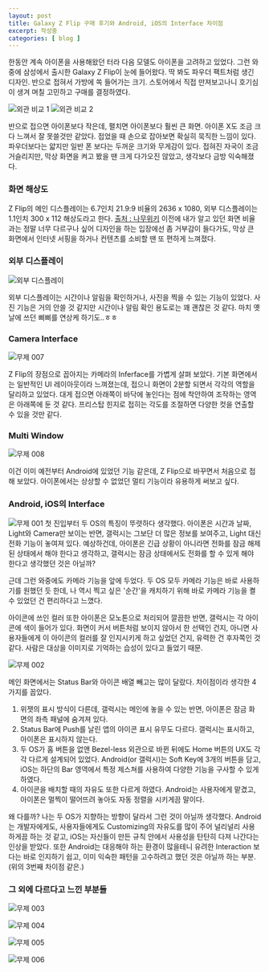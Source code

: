 ```yaml
---
layout: post
title: Galaxy Z Flip 구매 후기와 Android, iOS의 Interface 차이점
excerpt: 작성중
categories: [ blog ]
---
```


한동안 계속 아이폰을 사용해왔던 터라 다음 모델도 아이폰을 고려하고 있었다. 그런 와중에 삼성에서 출시한 Galaxy Z Flip이 눈에 들어왔다.
딱 봐도 파우더 팩트처럼 생긴 디자인. 반으로 접혀서 가방에 쏙 들어가는 크기. 스토어에서 직접 만져보고나니 호기심이 생겨 며칠 고민하고 구매를 결정하였다.

![외관 비교 1](https://drive.google.com/uc?id=1bn5ZlV7s2V5Q-IiiOrMXiLFLqBbmsDAn)
![외관 비교 2](https://drive.google.com/uc?id=1wO0Qr3EScqgHWkFwDWnq3BqvB8_37E7y)

반으로 접으면 아이폰보다 작은데, 펼치면 아이폰보다 훨씬 큰 화면. 아이폰 X도 조금 크다 느껴서 잘 못쓸것만 같았다.
접었을 때 손으로 잡아보면 확실히 묵직한 느낌이 있다. 파우더보다는 얇지만 일반 폰 보다는 두꺼운 크기와 무게감이 있다.
접혀진 자국이 조금 거슬리지만, 막상 화면을 켜고 봤을 땐 크게 다가오진 않았고, 생각보다 금방 익숙해졌다.

### 화면 해상도

Z Flip의 메인 디스플레이는 6.7인치 21.9:9 비율의 2636 x 1080, 외부 디스플레이는 1.1인치 300 x 112 해상도라고 한다. [출처 : 나무위키](https://namu.wiki/w/갤럭시%20Z%20플립) 이전에 내가 알고 있던 화면 비율과는 정말 너무 다르구나 싶어 디자인을 하는 입장에선 좀 거부감이 들다가도, 막상 큰 화면에서 인터넷 서핑을 하거나 컨텐츠를 소비할 땐 또 편하게 느껴졌다.

### 외부 디스플레이

![외부 디스플레이](https://drive.google.com/uc?id=1y6rhzZ-EQOkD23MHnLeeybPAnSATjAnZ)

외부 디스플레이는 시간이나 알림을 확인하거나, 사진을 찍을 수 있는 기능이 있었다. 사진 기능은 거의 안쓸 것 같지만 시간이나 알림 확인 용도로는 꽤 괜찮은 것 같다.
마치 옛날에 쓰던 삐삐를 연상케 하기도..ㅎㅎ

### Camera Interface

![무제 007](https://drive.google.com/uc?id=1N6Xp3jf7gxhUozqfuhnibP6W95IuiErs)

Z Flip의 장점으로 꼽아지는 카메라의 Inferface를 가볍게 살펴 보았다. 기본 화면에서는 일반적인 UI 레이아웃이라 느껴졌는데, 접으니 화면이 2분할 되면서 각각의 역할을 달리하고 있었다. 대게 접으면 아래쪽이 바닥에 놓인다는 점에 착안하여 조작하는 영역은 아래쪽에 둔 것 같다. 프리스탑 힌지로 접히는 각도를 조절하면 다양한 컷을 연출할 수 있을 것만 같다.

### Multi Window

![무제 008](https://drive.google.com/uc?id=12IrrpYkHQnXl5iIh8oiXNLZybHm1zH1E)

이건 이미 예전부터 Android에 있었던 기능 같은데, Z Flip으로 바꾸면서 처음으로 접해 보았다.
아이폰에서는 상상할 수 없었던 멀티 기능이라 유용하게 써보고 싶다.

### Android, iOS의 Interface

![무제 001](https://drive.google.com/uc?id=1XQ2PXuihrupQIDGLFhgmpQPH51OVuvst)
첫 진입부터 두 OS의 특징이 뚜렷하다 생각했다.
아이폰은 시간과 날짜, Light와 Camera만 보이는 반면, 갤럭시는 그보단 더 많은 정보를 보여주고, Light 대신 전화 기능이 놓여져 있다.
예상하건데, 아이폰은 긴급 상황이 아니라면 전화를 잠금 해제된 상태에서 해야 한다고 생각하고, 갤럭시는 잠금 상태에서도 전화를 할 수 있게 해야 한다고 생각했던 것은 아닐까?

근데 그런 와중에도 카메라 기능을 앞에 두었다. 두 OS 모두 카메라 기능은 바로 사용하기를 원했던 듯 한데, 나 역시 찍고 싶은 '순간'을 캐치하기 위해 바로 카메라 기능을 켤 수 있었던 건 편리하다고 느꼈다.

아이콘에 쓰인 컬러 또한 아이폰은 모노톤으로 처리되어 깔끔한 반면, 갤럭시는 각 아이콘에 색이 들어가 있다.
화면이 커서 버튼처럼 보이지 않아서 한 선택인 건지, 아니면 사용자들에게 이 아이콘의 컬러를 잘 인지시키게 하고 싶었던 건지,
유력한 건 후자쪽인 것 같다. 사람은 대상을 이미지로 기억하는 습성이 있다고 들었기 때문.

![무제 002](https://drive.google.com/uc?id=19EE2txMZ3sLjGW845C2_Dq2kJvwgFmCU)

메인 화면에서는 Status Bar와 아이콘 배열 빼고는 많이 달랐다.
차이점이라 생각한 4가지를 꼽았다.

1. 위젯의 표시 방식이 다른데, 갤럭시는 메인에 놓을 수 있는 반면, 아이폰은 잠금 화면의 좌측 패널에 숨겨져 있다.
2. Status Bar에 Push를 날린 앱의 아이콘 표시 유무도 다르다. 갤럭시는 표시하고, 아이폰은 표시하지 않는다.
3. 두 OS가 홈 버튼을 없앤 Bezel-less 외관으로 바뀐 뒤에도 Home 버튼의 UX도 각각 다르게 설계되어 있었다. Android(or 갤럭시)는 Soft Key에 3개의 버튼을 담고, iOS는 하단의 Bar 영역에서 특정 제스쳐를 사용하여 다양한 기능을 구사할 수 있게 하였다.
4. 아이콘을 배치할 때의 자유도 또한 다르게 하였다. Android는 사용자에게 맡겼고, 아이폰은 멀찍이 떨어뜨려 놓아도 자동 정렬을 시키게끔 말이다.

왜 다를까?
나는 두 OS가 지향하는 방향이 달라서 그런 것이 아닐까 생각했다.
Android는 개발자에게도, 사용자들에게도 Customizing의 자유도를 많이 주어 널리널리 사용하게끔 하는 것 같고, iOS는 자신들이 만든 규칙 안에서 사용성을 탄탄히 다져 나간다는 인상을 받았다. 또한 Android는 대응해야 하는 환경이 많을테니 유려한 Interaction 보다는 바로 인지하기 쉽고, 이미 익숙한 패턴을 고수하려고 했던 것은 아닐까 하는 부분. (위의 3번째 차이점 같은.)

### 그 외에 다르다고 느낀 부분들

![무제 003](https://drive.google.com/uc?id=1kMYDwhQgFn--r7iD5axPqRdCNGNnd1sS)

![무제 004](https://drive.google.com/uc?id=1CQmBMdKVYzdMZzZWs288APG6n3YBsa2R)

![무제 005](https://drive.google.com/uc?id=1JSoFvGLRV4y0vTXfhFeGhRGgwc426f5k)

![무제 006](https://drive.google.com/uc?id=1vNUmLrCB3DvDKT6qdzI5VVKq35T1b0G0)
